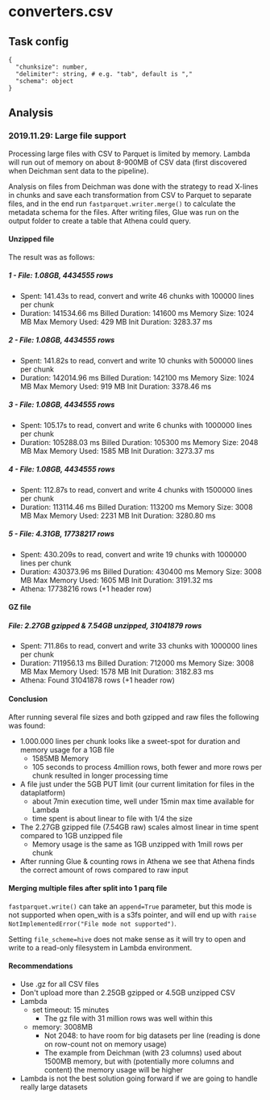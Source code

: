 # converters.csv

## Task config

```
{
  "chunksize": number,
  "delimiter": string, # e.g. "tab", default is ","
  "schema": object
}
```

## Analysis

### 2019.11.29: Large file support
Processing large files with CSV to Parquet is limited by memory. Lambda will run
out of memory on about 8-900MB of CSV data (first discovered when Deichman sent
data to the pipeline).

Analysis on files from Deichman was done with the strategy to read X-lines in
chunks and save each transformation from CSV to Parquet to separate files, and
in the end run `fastparquet.writer.merge()` to calculate the metadata schema for
the files. After writing files, Glue was run on the output folder to create a
table that Athena could query.

#### Unzipped file
The result was as follows:

##### 1 - File: 1.08GB, 4434555 rows
* Spent: 141.43s to read, convert and write 46 chunks with 100000 lines per chunk
* Duration: 141534.66 ms	Billed Duration: 141600 ms	Memory Size: 1024 MB	Max Memory Used: 429 MB	Init Duration: 3283.37 ms

##### 2 - File: 1.08GB, 4434555 rows
* Spent: 141.82s to read, convert and write 10 chunks with 500000 lines per chunk
* Duration: 142014.96 ms	Billed Duration: 142100 ms	Memory Size: 1024 MB	Max Memory Used: 919 MB	Init Duration: 3378.46 ms

##### 3 - File: 1.08GB, 4434555 rows
* Spent: 105.17s to read, convert and write 6 chunks with 1000000 lines per chunk
* Duration: 105288.03 ms	Billed Duration: 105300 ms	Memory Size: 2048 MB	Max Memory Used: 1585 MB	Init Duration: 3273.37 ms

##### 4 - File: 1.08GB, 4434555 rows
* Spent: 112.87s to read, convert and write 4 chunks with 1500000 lines per chunk
* Duration: 113114.46 ms	Billed Duration: 113200 ms	Memory Size: 3008 MB	Max Memory Used: 2231 MB	Init Duration: 3280.80 ms

##### 5 - File: 4.31GB, 17738217 rows
* Spent: 430.209s to read, convert and write 19 chunks with 1000000 lines per chunk
* Duration: 430373.96 ms	Billed Duration: 430400 ms	Memory Size: 3008 MB	Max Memory Used: 1605 MB	Init Duration: 3191.32 ms
* Athena: 17738216 rows (+1 header row)

#### GZ file

##### File: 2.27GB gzipped & 7.54GB unzipped, 31041879 rows
* Spent: 711.86s to read, convert and write 33 chunks with 1000000 lines per chunk
* Duration: 711956.13 ms	Billed Duration: 712000 ms	Memory Size: 3008 MB	Max Memory Used: 1578 MB	Init Duration: 3182.83 ms
* Athena: Found 31041878 rows (+1 header row)

#### Conclusion
After running several file sizes and both gzipped and raw files the following
was found:

* 1.000.000 lines per chunk looks like a sweet-spot for duration and memory
  usage for a 1GB file
  * 1585MB Memory
  * 105 seconds to process 4million rows, both fewer and more rows per chunk
    resulted in longer processing time
* A file just under the 5GB PUT limit (our current limitation for files in the
  dataplatform)
  * about 7min execution time, well under 15min max time available for Lambda
  * time spent is about linear to file with 1/4 the size
* The 2.27GB gzipped file (7.54GB raw) scales almost linear in time spent
  compared to 1GB unzipped file
  * Memory usage is the same as 1GB unzipped with 1mill rows per chunk
* After running Glue & counting rows in Athena we see that Athena finds the
  correct amount of rows compared to raw input

#### Merging multiple files after split into 1 parq file
`fastparquet.write()` can take an `append=True` parameter, but this mode is not
supported when open_with is a s3fs pointer, and will end up with `raise
NotImplementedError("File mode not supported")`.

Setting `file_scheme=hive` does not make sense as it will try to open and write
to a read-only filesystem in Lambda environment.

#### Recommendations
* Use .gz for all CSV files
* Don't  upload more than 2.25GB gzipped or 4.5GB unzipped CSV
* Lambda
  * set timeout: 15 minutes
    * The gz file with 31 million rows was well within this
  * memory: 3008MB
    * Not 2048: to have room for big datasets per line (reading is done on
      row-count not on memory usage)
    * The example from Deichman (with 23 columns) used about 1500MB memory, but
      with (potentially more columns and content) the memory usage will be
      higher
* Lambda is not the best solution going forward if we are going to handle really
  large datasets
